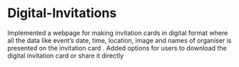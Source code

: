 # Digital-Invitations
 Implemented a webpage for making invitation cards in digital format where all the data like event’s date, time, location,  image and names of organiser is presented on the invitation  card .  Added options for users to download the digital invitation  card or share it directly 
